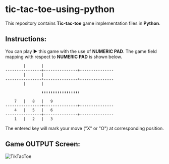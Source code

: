# tic-tac-toe-using-python
This repository contains **Tic-tac-toe** game implementation files in __Python__.

## Instructions:
You can play ▶ this game with the use of __NUMERIC PAD__. The game field mapping with respect to **NUMERIC PAD** is shown below.

```
		|		|	
----------------+---------------+---------------
		|		|	
----------------+---------------+---------------
		|		|		

                ⬇⬇⬇⬇⬇⬇⬇⬇⬇⬇⬇⬇⬇⬇⬇⬇⬇

 	7	|	8	|	9
----------------+---------------+---------------
	4	|	5	|	6
----------------+---------------+---------------
	1	|	2	|	3
```

The entered key will mark your move ("X" or "O") at corresponding position.

## Game OUTPUT Screen:
![TikTacToe](https://user-images.githubusercontent.com/93377842/142961898-87b23e29-5e26-432e-8175-f1aca6754975.png)
